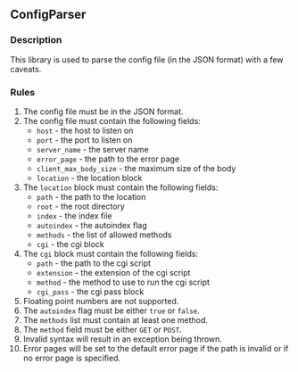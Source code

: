 ## ConfigParser

### Description

This library is used to parse the config file (in the JSON format) with a few caveats.

### Rules

1. The config file must be in the JSON format.
2. The config file must contain the following fields:
	- `host` - the host to listen on
	- `port` - the port to listen on
	- `server_name` - the server name
	- `error_page` - the path to the error page
	- `client_max_body_size` - the maximum size of the body
	- `location` - the location block
3. The `location` block must contain the following fields:
	- `path` - the path to the location
	- `root` - the root directory
	- `index` - the index file
	- `autoindex` - the autoindex flag
	- `methods` - the list of allowed methods
	- `cgi` - the cgi block
4. The `cgi` block must contain the following fields:
	- `path` - the path to the cgi script
	- `extension` - the extension of the cgi script
	- `method` - the method to use to run the cgi script
	- `cgi_pass` - the cgi pass block
5. Floating point numbers are not supported.
6. The `autoindex` flag must be either `true` or `false`.
7. The `methods` list must contain at least one method.
8. The `method` field must be either `GET` or `POST`.
9. Invalid syntax will result in an exception being thrown.
10. Error pages will be set to the default error page if the path is invalid or if no error page is specified.

